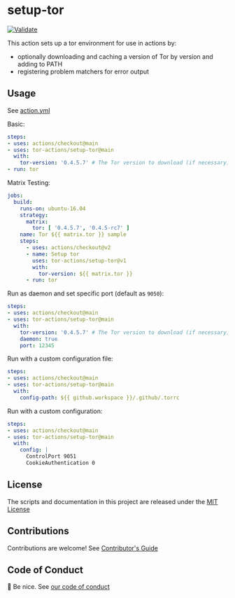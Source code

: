 # setup-tor

[![Validate](https://github.com/tor-actions/setup-tor/actions/workflows/versions.yml/badge.svg)](https://github.com/tor-actions/setup-tor/actions/workflows/versions.yml)

This action sets up a tor environment for use in actions by:

- optionally downloading and caching a version of Tor by version and adding to PATH
- registering problem matchers for error output

## Usage

See [action.yml](action.yml)

Basic:
```yaml
steps:
- uses: actions/checkout@main
- uses: tor-actions/setup-tor@main
  with:
    tor-version: '0.4.5.7' # The Tor version to download (if necessary) and use.
- run: tor
```

Matrix Testing:
```yaml
jobs:
  build:
    runs-on: ubuntu-16.04
    strategy:
      matrix:
        tor: [ '0.4.5.7', '0.4.5-rc7' ]
    name: Tor ${{ matrix.tor }} sample
    steps:
      - uses: actions/checkout@v2
      - name: Setup tor
        uses: tor-actions/setup-tor@v1
        with:
          tor-version: ${{ matrix.tor }}
      - run: tor
```

Run as daemon and set specific port (default as `9050`):
```yaml
steps:
- uses: actions/checkout@main
- uses: tor-actions/setup-tor@main
  with:
    tor-version: '0.4.5.7' # The Tor version to download (if necessary) and use.
    daemon: true
    port: 12345
```

Run with a custom configuration file:
```yaml
steps:
- uses: actions/checkout@main
- uses: tor-actions/setup-tor@main
  with:
    config-path: ${{ github.workspace }}/.github/.torrc
```

Run with a custom configuration:
```yaml
steps:
- uses: actions/checkout@main
- uses: tor-actions/setup-tor@main
  with:
    config: |
      ControlPort 9051
      CookieAuthentication 0
```

## License

The scripts and documentation in this project are released under the [MIT License](LICENSE)

## Contributions

Contributions are welcome!  See [Contributor's Guide](docs/contributors.md)

## Code of Conduct

:wave: Be nice.  See [our code of conduct](CODE_OF_CONDUCT.md)
